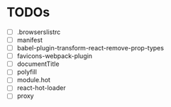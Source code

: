 # TODOs

- [ ] .browserslistrc
- [ ] manifest
- [ ] babel-plugin-transform-react-remove-prop-types
- [ ] favicons-webpack-plugin
- [ ] documentTitle
- [ ] polyfill
- [ ] module.hot
- [ ] react-hot-loader
- [ ] proxy
